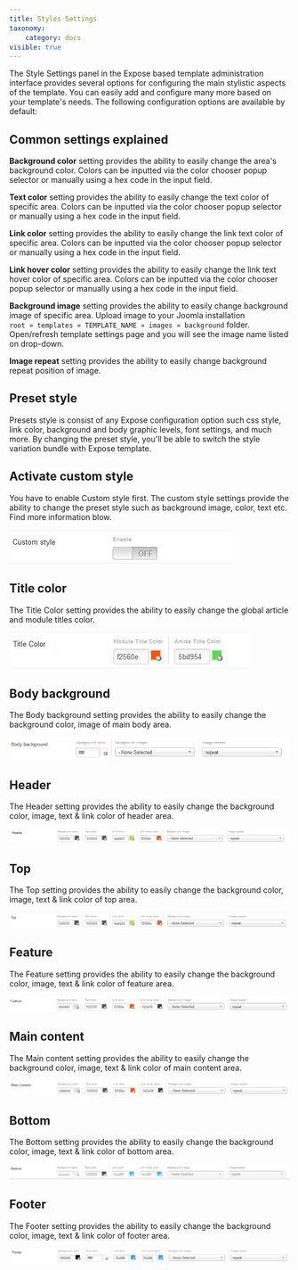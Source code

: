 ```yaml
---
title: Styles Settings
taxonomy:
    category: docs
visible: true
---
```


The Style Settings panel in the Expose based template administration interface provides several options for configuring the main stylistic aspects of the template. You can easily add and configure many more based on your template's needs. The following configuration options are available by default:

## Common settings explained
__Background color__ setting provides the ability to easily change the area's background color. Colors can be inputted via the color chooser popup selector or manually using a hex code in the input field.

__Text color__ setting provides the ability to easily change the text color of specific area. Colors can be inputted via the color chooser popup selector or manually using a hex code in the input field.

__Link color__ setting provides the ability to easily change the link text color of specific area. Colors can be inputted via the color chooser popup selector or manually using a hex code in the input field.

__Link hover color__ setting provides the ability to easily change the link text hover color of specific area. Colors can be inputted via the color chooser popup selector or manually using a hex code in the input field.

__Background image__ setting provides the ability to easily change background image of specific area. Upload image to your Joomla installation  
<code>root » templates » TEMPLATE_NAME » images » background</code> folder. Open/refresh template settings page and you will see the image name listed on drop-down.

__Image repeat__ setting provides the ability to easily change background repeat position of image.

## Preset style
Presets style is consist of any Expose configuration option such css style, link color, background and body graphic levels, font settings, and much more. By changing the preset style, you'll be able to switch the style variation bundle with Expose template.

## Activate custom style
You have to enable Custom style first. The custom style settings provide the ability to change the preset style such as background image, color, text etc. Find more information blow.

![custom style](style_settings_02.png)

## Title color
The Title Color setting provides the ability to easily change the global article and module titles color.

![title style](style_settings_03.png)

## Body background
The Body background setting provides the ability to easily change the background color, image of main body area.

![body style](style_settings_04.png)

## Header
The Header setting provides the ability to easily change the background color, image, text & link color of header area.

![header style](style_settings_05.png)

## Top
The Top setting provides the ability to easily change the background color, image, text & link color of top area.

![top style](style_settings_06.png)

## Feature
The Feature setting provides the ability to easily change the background color, image, text & link color of feature area.

![feature style](style_settings_07.png)

## Main content
The Main content setting provides the ability to easily change the background color, image, text & link color of main content area.

![main content style](style_settings_08.jpg)

## Bottom
The Bottom setting provides the ability to easily change the background color, image, text & link color of bottom area.

![bottom style](style_settings_09.jpg)

## Footer
The Footer setting provides the ability to easily change the background color, image, text & link color of footer area.

![footer style](style_settings_10.jpg)